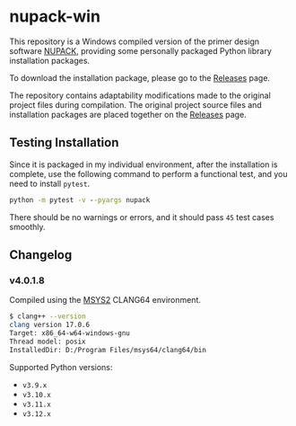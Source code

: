# nupack-win

This repository is a Windows compiled version of the primer design software [NUPACK][NUPACK], providing some  personally packaged Python library installation packages.

To download the installation package, please go to the [Releases][Releases] page.

The repository contains adaptability modifications made to the original project files during compilation. The original project source files and installation packages are placed together on the [Releases][Releases] page.

## Testing Installation

Since it is packaged in my individual environment, after the installation is complete, use the following command to perform a functional test, and you need to install `pytest`.

```bat
python -m pytest -v --pyargs nupack
```

There should be no warnings or errors, and it should pass `45` test cases smoothly.

## Changelog

### v4.0.1.8

Compiled using the [MSYS2][MSYS2] CLANG64 environment.

```bash
$ clang++ --version
clang version 17.0.6
Target: x86_64-w64-windows-gnu
Thread model: posix
InstalledDir: D:/Program Files/msys64/clang64/bin
```

Supported Python versions:

- `v3.9.x`
- `v3.10.x`
- `v3.11.x`
- `v3.12.x`

[NUPACK]: https://nupack.org/
[Releases]: https://github.com/ww-rm/nupack-win/releases
[MSYS2]: https://www.msys2.org/
